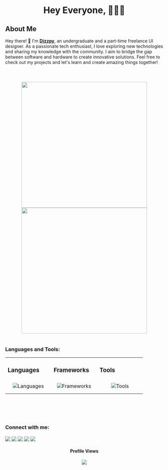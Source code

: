 
<h1 align="center">Hey Everyone, 🧑‍💻👋<br></h1>

###

<!--
<p align="center">
<img src="https://github.githubassets.com/assets/mona-loading-dark-7701a7b97370.gif" height="100" width="100">
</p>
-->

###

<h2>About Me</h2>

<p>Hey there! 👋 I'm <a href="https://www.dizzpy.dev/"><strong>Dizzpy</strong></a>, an undergraduate and a part-time freelance UI designer. As a passionate tech enthusiast, I love exploring new technologies and sharing my knowledge with the community. I aim to bridge the gap between software and hardware to create innovative solutions. Feel free to check out my projects and let's learn and create amazing things together!</p>
<br>

###

<div align="center">
<img width="400px" src="https://github-readme-stats.vercel.app/api?username=dizzpy&theme=gotham&show_icons=true&hide_border=true&count_private=true" />
<img width="400px" src="https://github-readme-streak-stats.herokuapp.com/?user=dizzpy&theme=gotham&hide_border=true" />
</div>
<br>

###

<h3>Languages and Tools:</h3>

<!-- <p align="start">
  <a href="https://skillicons.dev">
    <img src="https://skillicons.dev/icons?i=c,cs,html,css,sass,js,react,dart,dotnet,java,mysql,swift,arduino,flutter,tailwind,firebase,materialui,vercel,vite,notion," />
  </a>
</p>
 -->
<table><tr><td valign="top" width="33%">

### Languages

<div align="center">  
<img style="margin: 10px" src="https://skillicons.dev/icons?i=html,css,sass,js,c,cs,java,mysql,dart,swift,arduino&perline=5" alt="Languages" />
</div>
</td><td valign="top" width="33%">

### Frameworks 

<div align="center">
<img style="margin: 10px" src="https://skillicons.dev/icons?i=bootstrap,tailwindcss,react,nextjs,flutter,materialui,dotnet&perline=5" alt="Frameworks" />
</div>
</td><td valign="top" width="33%">

### Tools  

<div align="center">  
<img style="margin: 10px" src="https://skillicons.dev/icons?i=vscode,androidstudio,firebase,git,postman,docker,vercel,notion,ai,ae,figma&perline=5" alt="Tools" />
</div>
</td></tr></table>  <br/> 












###
<br>
<h3 align="left">Connect with me:</h3>

<p align="start">
<a href="https://twitter.com/dizzzpy"><img align="center" src="https://skillicons.dev/icons?i=twitter"/></a>
<a href="https://www.linkedin.com/in/anuja-rathnayake-0305311ba/"><img align="center" src="https://skillicons.dev/icons?i=linkedin"/></a>
<a href="https://stackoverflow.com/users/21904910/dizzpy"><img align="center" src="https://skillicons.dev/icons?i=stackoverflow"/></a>
<a href="https://instagram.com/itzme_anuja" target="blank"><img align="center" src="https://skillicons.dev/icons?i=instagram"/></a>
<a href="https://discord.gg/yashohara#0220" target="blank"><img align="center" src="https://skillicons.dev/icons?i=discord"/></a>
</p>


###
<!--
<div align="center">
  <img src="https://raw.githubusercontent.com/platane/snk/output/github-contribution-grid-snake-dark.svg"  />
</div>
-->

###

<div align="center">
  <h4>Profile Views</h4>
  <img src="https://profile-counter.glitch.me/dizzpy/count.svg?"  />
</div>

